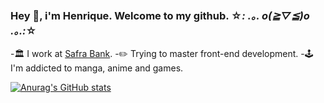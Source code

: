 ### Hey 👋, i'm Henrique. Welcome to my github. ☆*: .｡. o(≧▽≦)o .｡.:*☆

-🏛️ I work at [Safra Bank](https://safra.com.br).
-✏️ Trying to master front-end development.
-🕹️ I'm addicted to manga, anime and games.

[![Anurag's GitHub stats](https://github-readme-stats.vercel.app/api?username=albuquerquefs)](https://github.com/anuraghazra/github-readme-stats)
